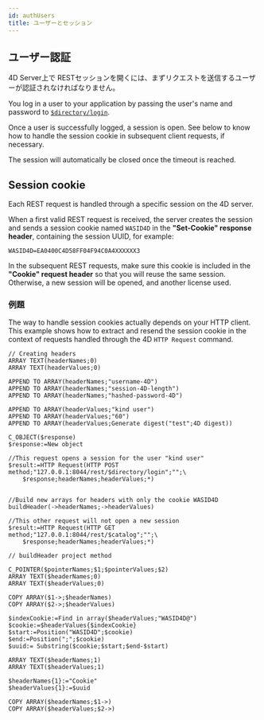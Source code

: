 ```yaml
---
id: authUsers
title: ユーザーとセッション
---
```



## ユーザー認証

4D Server上で RESTセッションを開くには、まずリクエストを送信するユーザーが認証されなければなりません。

You log in a user to your application by passing the user's name and password to [`$directory/login`]($directory.md#directorylogin).

Once a user is successfully logged, a session is open. See below to know how to handle the session cookie in subsequent client requests, if necessary.

The session will automatically be closed once the timeout is reached.

## Session cookie

Each REST request is handled through a specific session on the 4D server.

When a first valid REST request is received, the server creates the session and sends a session cookie named `WASID4D` in the **"Set-Cookie" response header**, containing the session UUID, for example:

```
WASID4D=EA0400C4D58FF04F94C0A4XXXXXX3
```

In the subsequent REST requests, make sure this cookie is included in the **"Cookie" request header** so that you will reuse the same session. Otherwise, a new session will be opened, and another license used.

### 例題

The way to handle session cookies actually depends on your HTTP client. This example shows how to extract and resend the session cookie in the context of requests handled through the 4D `HTTP Request` command.

```4d
// Creating headers
ARRAY TEXT(headerNames;0)
ARRAY TEXT(headerValues;0)

APPEND TO ARRAY(headerNames;"username-4D")
APPEND TO ARRAY(headerNames;"session-4D-length")
APPEND TO ARRAY(headerNames;"hashed-password-4D")

APPEND TO ARRAY(headerValues;"kind user")
APPEND TO ARRAY(headerValues;"60")
APPEND TO ARRAY(headerValues;Generate digest("test";4D digest))

C_OBJECT($response)
$response:=New object

//This request opens a session for the user "kind user"
$result:=HTTP Request(HTTP POST method;"127.0.0.1:8044/rest/$directory/login";"";\  
    $response;headerNames;headerValues;*)


//Build new arrays for headers with only the cookie WASID4D
buildHeader(->headerNames;->headerValues)

//This other request will not open a new session
$result:=HTTP Request(HTTP GET method;"127.0.0.1:8044/rest/$catalog";"";\  
    $response;headerNames;headerValues;*)
```

```4d
// buildHeader project method  

C_POINTER($pointerNames;$1;$pointerValues;$2)
ARRAY TEXT($headerNames;0)
ARRAY TEXT($headerValues;0)

COPY ARRAY($1->;$headerNames)
COPY ARRAY($2->;$headerValues)

$indexCookie:=Find in array($headerValues;"WASID4D@")
$cookie:=$headerValues{$indexCookie}
$start:=Position("WASID4D";$cookie)
$end:=Position(";";$cookie)
$uuid:= Substring($cookie;$start;$end-$start)

ARRAY TEXT($headerNames;1)
ARRAY TEXT($headerValues;1)

$headerNames{1}:="Cookie"
$headerValues{1}:=$uuid

COPY ARRAY($headerNames;$1->)
COPY ARRAY($headerValues;$2->)
```




